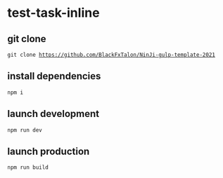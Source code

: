 # test-task-inline

## git clone

<code>git clone https://github.com/BlackFxTalon/NinJi-gulp-template-2021</code>

## install dependencies

<code>npm i</code>

## launch development

<code>npm run dev</code>

## launch production

<code>npm run build</code>
